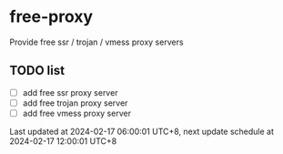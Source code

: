 
# free-proxy
Provide free ssr / trojan / vmess proxy servers


## TODO list
- [ ] add free ssr proxy server
- [ ] add free trojan proxy server
- [ ] add free vmess proxy server

Last updated at 2024-02-17 06:00:01 UTC+8, next update schedule at 2024-02-17 12:00:01 UTC+8

